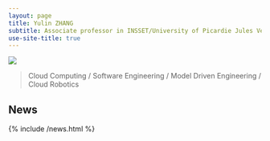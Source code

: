```yaml
---
layout: page
title: Yulin ZHANG
subtitle: Associate professor in INSSET/University of Picardie Jules Verne,
use-site-title: true
---
```


<img src="{{ site.baseurl }}/img/bandeau.jpg" />

> Cloud Computing / Software Engineering / Model Driven Engineering / Cloud Robotics

## News 

{% include /news.html %}
